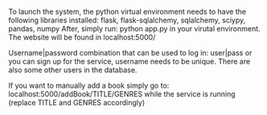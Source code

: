 To launch the system, the python virtual environment needs to have the following libraries installed:
flask, flask-sqlalchemy, sqlalchemy, sciypy, pandas, numpy
After, simply run: python app.py in your virutal environment. The website will be found in localhost:5000/

Username|password combination that can be used to log in:
user|pass or you can sign up for the service, username needs to be unique.
There are also some other users in the database.

If you want to manually add a book simply go to: localhost:5000/addBook/TITLE/GENRES while the service is running (replace TITLE and GENRES accordingly)